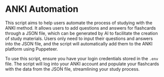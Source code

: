 # ANKI Automation

This script aims to help users automate the process of studying with the ANKI method. It allows users to add questions and answers for flashcards through a JSON file, which can be generated by AI to facilitate the creation of study materials. Users only need to input their questions and answers into the JSON file, and the script will automatically add them to the ANKI platform using Puppeteer.

To use this script, ensure you have your login credentials stored in the `.env` file. The script will log into your ANKI account and populate your flashcards with the data from the JSON file, streamlining your study process.
